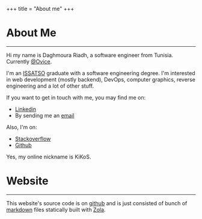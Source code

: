 +++
title = "About me"
+++
# About Me
---
Hi my name is Daghmoura Riadh, a software engineer from Tunisia. Currently [@Ovice](https://ovice.in/).

I'm an [ISSATSO](http://www.issatso.rnu.tn/) graduate with a software engineering degree.
I'm interested in web development (mostly backend), DevOps, computer graphics, reverse engineering and a lot of other stuff.

If you want to get in touch with me, you may find me on:
- [Linkedin](https://www.linkedin.com/in/riadh-daghmoura-043077185/)
- By sending me an [email](mailto:dag.riadh@gmail.com)

Also, I'm on: 
- [Stackoverflow](https://stackoverflow.com/users/9437824/kikos)
- [Github](https://github.com/KiKoS0)

Yes, my online nickname is KiKoS.

# Website
---
This website's source code is on [github](https://github.com/KiKoS0/kikos0.github.io) and is just consisted of bunch of [markdown](https://en.wikipedia.org/wiki/Markdown) 
files statically built with [Zola](https://www.getzola.org/).
